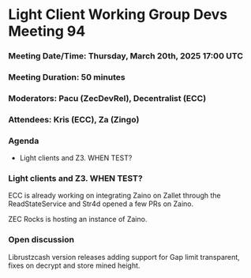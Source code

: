 # Light Client Working Group Devs Meeting 94

### Meeting Date/Time: Thursday, March 20th, 2025 17:00 UTC

### Meeting Duration: 50 minutes

### Moderators: Pacu (ZecDevRel), Decentralist (ECC)

### Attendees: Kris (ECC), Za (Zingo)

### Agenda

- Light clients and Z3. WHEN TEST? 

### Light clients and Z3. WHEN TEST? 

ECC is already working on integrating Zaino on Zallet through the ReadStateService and Str4d opened a few PRs on Zaino.

ZEC Rocks is hosting an instance of Zaino. 

### Open discussion

Librustzcash version releases adding support for Gap limit transparent, fixes on decrypt and store mined height. 